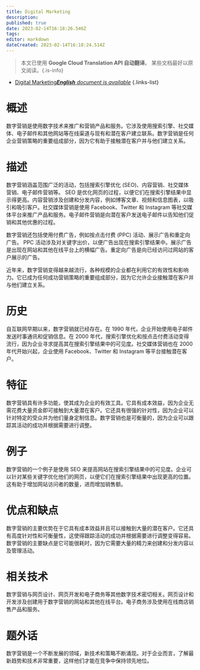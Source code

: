 ```yaml
---
title: Digital Marketing
description: 
published: true
date: 2023-02-14T16:18:26.546Z
tags: 
editor: markdown
dateCreated: 2023-02-14T16:18:24.514Z
---
```


> 本文已使用 **Google Cloud Translation API 自动翻译**。
某些文档最好以原文阅读。{.is-info}



- [Digital Marketing***English** document is available*](/en/Knowledge-base/Dictionary/digital-marketing)
{.links-list}


# 概述
数字营销是使用数字技术来推广和营销产品和服务。它涉及使用搜索引擎、社交媒体、电子邮件和其他网站等在线渠道与现有和潜在客户建立联系。数字营销是任何企业营销策略的重要组成部分，因为它有助于接触潜在客户并与他们建立关系。

# 描述
数字营销涵盖范围广泛的活动，包括搜索引擎优化 (SEO)、内容营销、社交媒体营销、电子邮件营销等。 SEO 是优化网页的过程，以便它们在搜索引擎结果中显示得更高。内容营销涉及创建和分发内容，例如博客文章、视频和信息图表，以吸引和吸引客户。社交媒体营销是使用 Facebook、Twitter 和 Instagram 等社交媒体平台来推广产品和服务。电子邮件营销是向潜在客户发送电子邮件以告知他们促销和其他优惠的过程。

数字营销还包括使用付费广告，例如按点击付费 (PPC) 活动、展示广告和重定向广告。 PPC 活动涉及对关键字出价，以便广告出现在搜索引擎结果中。展示广告是出现在网站和其他在线平台上的横幅广告。重定向广告是向已经访问过网站的客户展示的广告。

近年来，数字营销变得越来越流行，各种规模的企业都在利用它的有效性和影响力。它已成为任何成功营销策略的重要组成部分，因为它允许企业接触潜在客户并与他们建立关系。

# 历史
自互联网早期以来，数字营销就已经存在。在 1990 年代，企业开始使用电子邮件发送时事通讯和促销信息。在 2000 年代，搜索引擎优化和按点击付费活动变得流行，因为企业寻求提高其在搜索引擎结果中的可见度。社交媒体营销也在 2000 年代开始兴起，企业使用 Facebook、Twitter 和 Instagram 等平台接触潜在客户。

# 特征
数字营销具有许多功能，使其成为企业的有效工具。它具有成本效益，因为企业无需花费大量资金即可接触到大量潜在客户。它还具有很强的针对性，因为企业可以针对特定的受众并为他们量身定制信息。数字营销也是可衡量的，因为企业可以跟踪其活动的成功并根据需要进行调整。

# 例子
数字营销的一个例子是使用 SEO 来提高网站在搜索引擎结果中的可见度。企业可以针对某些关键字优化他们的网页，以便它们在搜索引擎结果中出现更高的位置。这有助于增加网站访问者的数量，进而增加销售额。

# 优点和缺点
数字营销的主要优势在于它具有成本效益并且可以接触到大量的潜在客户。它还具有高度针对性和可衡量性，这使得跟踪活动的成功并根据需要进行调整变得容易。数字营销的主要缺点是它可能很耗时，因为它需要大量的精力来创建和分发内容以及管理活动。

# 相关技术
数字营销与网页设计、网页开发和电子商务等其他数字技术密切相关。网页设计和开发涉及创建用于数字营销的网站和其他在线平台。电子商务涉及使用在线商店销售产品和服务。

# 题外话
数字营销是一个不断发展的领域，新技术和策略不断涌现。对于企业而言，了解最新趋势和技术非常重要，这样他们才能在竞争中保持领先地位。